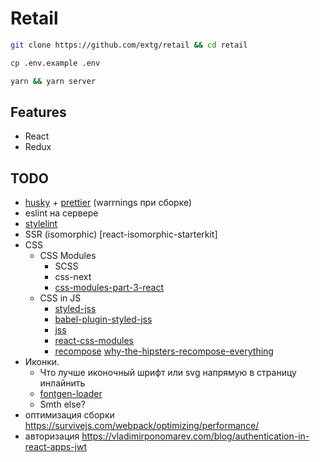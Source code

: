 # Retail

```bash
git clone https://github.com/extg/retail && cd retail
```

```bash
cp .env.example .env

yarn && yarn server
```


## Features

* React
* Redux

## TODO

* [husky] + [prettier] (warrnings при сборке)
* eslint на сервере
* [stylelint]
* SSR (isomorphic) [react-isomorphic-starterkit]
* CSS
  * CSS Modules
    * SCSS
    * css-next
    * [css-modules-part-3-react]
  * CSS in JS
    * [styled-jss]
    * [babel-plugin-styled-jss]
    * [jss]
    * [react-css-modules]
    * [recompose] [why-the-hipsters-recompose-everything]
* Иконки.
  * Что лучше иконочный шрифт или svg напрямую в страницу инлайнить
  * [fontgen-loader]
  * Smth else?
* оптимизация сборки https://survivejs.com/webpack/optimizing/performance/
* авторизация https://vladimirponomarev.com/blog/authentication-in-react-apps-jwt



[CSS Modules]: https://github.com/webpack-contrib/css-loader#css-modules
[webpack clean plugin]: https://github.com/johnagan/clean-webpack-plugin
[styled-jss]: https://github.com/cssinjs/styled-jss
[babel-plugin-styled-jss]: https://github.com/lttb/babel-plugin-styled-jss
[jss]: https://github.com/cssinjs/jss
[react-css-modules]: https://github.com/gajus/react-css-modules
[webpack-manifest-plugin]: https://github.com/danethurber/webpack-manifest-plugin
[recompose]: https://github.com/acdlite/recompose
[why-the-hipsters-recompose-everything]: https://medium.com/javascript-inside/why-the-hipsters-recompose-everything-23ac08748198
[rebass]: https://github.com/jxnblk/rebass
[rebass-recomposed]: https://github.com/jxnblk/rebass-recomposed
[css-modules-part-3-react]: https://css-tricks.com/css-modules-part-3-react/
[prettier]: https://github.com/prettier/prettier
[husky]: https://github.com/typicode/husky
[eslint]: http://eslint.org/
[eslint-loader]: https://github.com/MoOx/eslint-loader
[stylelint]: https://github.com/stylelint/stylelint
[fontgen-loader]: https://github.com/DragonsInn/fontgen-loader